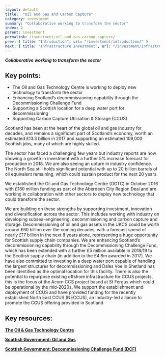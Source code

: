 ```yaml
---
layout: default
title:  "Oil and Gas and Carbon Capture"
category: investment
summary: "Collaborative working to transform the sector"
index: 2
parent: investment
permalink: /investment/oil-and-gas-carbon-capture/
prev: { title: "Introduction", url: "/investment/introduction/" }
next: { title: "Infrastructure Investment", url: "/investment/infrastructure/" }
---
```

***Collaborative working to transform the sector***

## Key points:

- The Oil and Gas Technology Centre is working to deploy new technology to transform the sector
- Enhancing Scotland’s decommissioning capability through the Decommissioning Challenge Fund
- Supporting a Scottish location for a deep water port for decommissioning
- Supporting Carbon Capture Utilisation & Storage (CCUS)

Scotland has been at the heart of the global oil and gas industry for decades, and remains a significant part of Scotland’s economy, worth an estimated £13.3 billion in 2017 and supporting an estimated 109,000 Scottish jobs, many of which are highly skilled.  

The sector has faced a challenging few years but industry reports are now showing a growth in investment with a further 5% increase forecast for production in 2018.  We are also seeing an upturn in industry confidence.  The North Sea still holds significant potential with up to 20 billion barrels of oil equivalent remaining, which could sustain product for the next 20 years.  

We established the Oil and Gas Technology Centre (OGTC) in October 2016 with £180 million funding as part of the Aberdeen City Region Deal and are working in collaboration with other sectors to deploy new technology that could transform the sector.  

We are building on these strengths by supporting investment, innovation and diversification across the sector. This includes working with industry on developing subsea-engineering, decommissioning and carbon capture and storage. Decommissioning of oil and gas assets in the UKCS could be worth around £60 billion over the coming decades, with a forecast spend of nearly £17 billion in the next 8 years alone, representing a huge opportunity for Scottish supply chain companies.  We are enhancing Scotland’s decommissioning capability through the Decommissioning Challenge Fund, which has been extended with a further £5 million available in 2018/19 to the Scottish supply chain (in addition to the £4.8m awarded in 2017).  We have also committed to investing in a deep water port capable of handling the largest structures for decommissioning and Dales Voe in Shetland has been identified as the optimal location for this facility. There is also the potential to repurpose existing offshore infrastructure for CCUS projects, this is the focus of the Acorn CCS project based at St Fergus which could be operational by the mid-2020s. We support the establishment and deployment of CCUS and have provided funding for the recently established North East CCUS (NECCUS), an industry-led alliance to promote the CCUS offering provided in Scotland.  

## Key resources:

**[The Oil & Gas Technology Centre](https://theogtc.com/)**

**[Scottish Government: Oil and Gas](https://www.gov.scot/Topics/Business-Industry/Energy/Energy-sources/traditional-fuels/oilandgas)**

**[Scottish Government: Decommissioning Challenge Fund (DCF)](https://www.gov.scot/Topics/Business-Industry/Energy/Energy-sources/traditional-fuels/oilandgas/DCF)**
